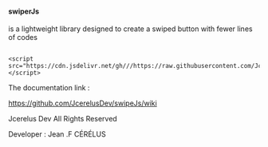 #### swiperJs 
is a lightweight library designed to create
a swiped button with fewer lines of codes

<pre><code>
&lt;script src="https://cdn.jsdelivr.net/gh///https://raw.githubusercontent.com/JcerelusDev/swipeJs/swiper.js"&gt;&lt;/script&gt;
</code></pre>
The documentation link :

https://github.com/JcerelusDev/swipeJs/wiki



Jcerelus Dev All Rights Reserved 

Developer : Jean .F CÉRÉLUS
